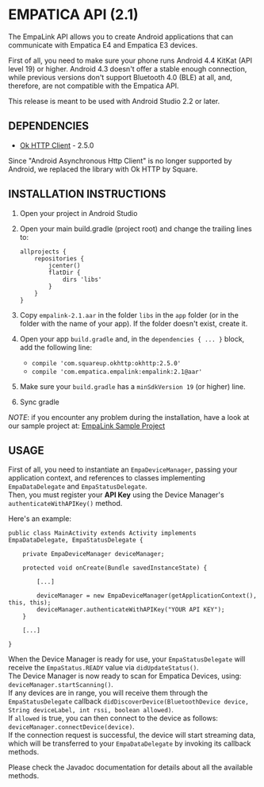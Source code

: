 EMPATICA API (2.1)
==================

The EmpaLink API allows you to create Android applications that can communicate with Empatica E4 and Empatica E3 devices.

First of all, you need to make sure your phone runs Android 4.4 KitKat (API level 19) or higher.
Android 4.3 doesn't offer a stable enough connection, while previous versions don't support Bluetooth 4.0 (BLE) at all, and, therefore, are not compatible with the Empatica API.

This release is meant to be used with Android Studio 2.2 or later.

DEPENDENCIES
------------

* [Ok HTTP Client](http://square.github.io/okhttp) - 2.5.0  

Since "Android Asynchronous Http Client" is no longer supported by Android, we replaced the library with Ok HTTP by Square.


INSTALLATION INSTRUCTIONS
-------------------------

1. Open your project in Android Studio 

2. Open your main build.gradle (project root) and change the trailing lines to:
	```
	allprojects {
	    repositories {
	        jcenter()
	        flatDir {
	            dirs 'libs'
	        }
	    }
	}
	```

3. Copy `empalink-2.1.aar` in the folder `libs` in the `app` folder (or in the folder with the name of your app). If the folder doesn't exist, create it.

4. Open your app `build.gradle` and, in the `dependencies { ... }` block, add the following line:

	* `compile 'com.squareup.okhttp:okhttp:2.5.0'`
	* `compile 'com.empatica.empalink:empalink:2.1@aar'`

5. Make sure your `build.gradle` has a `minSdkVersion 19` (or higher) line.

6. Sync gradle

_NOTE_: if you encounter any problem during the installation, have a look at our sample project at:
[EmpaLink Sample Project](https://github.com/empatica/empalink-sample-project-android)

USAGE
-----

First of all, you need to instantiate an `EmpaDeviceManager`, passing your application context, and references to classes implementing `EmpaDataDelegate` and `EmpaStatusDelegate`.  
Then, you must register your **API Key** using the Device Manager's `authenticateWithAPIKey()` method.

Here's an example:

	public class MainActivity extends Activity implements EmpaDataDelegate, EmpaStatusDelegate {

    	private EmpaDeviceManager deviceManager;

    	protected void onCreate(Bundle savedInstanceState) { 
    	
    		[...]

			deviceManager = new EmpaDeviceManager(getApplicationContext(), this, this);  
			deviceManager.authenticateWithAPIKey("YOUR API KEY");
		}
		
		[...]

	}

When the Device Manager is ready for use, your `EmpaStatusDelegate` will receive the `EmpaStatus.READY` value via `didUpdateStatus()`.  
The Device Manager is now ready to scan for Empatica Devices, using: `deviceManager.startScanning()`.  
If any devices are in range, you will receive them through the `EmpaStatusDelegate` callback `didDiscoverDevice(BluetoothDevice device, String deviceLabel, int rssi, boolean allowed)`.  
If `allowed` is true, you can then connect to the device as follows: `deviceManager.connectDevice(device)`.  
If the connection request is successful, the device will start streaming data, which will be transferred to your `EmpaDataDelegate` by invoking its callback methods.

Please check the Javadoc documentation for details about all the available methods.
